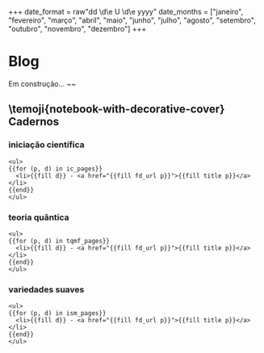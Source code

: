+++
date_format = raw"dd \d\e U \d\e yyyy"
date_months = ["janeiro", "fevereiro", "março", "abril", "maio", "junho", "julho", "agosto", "setembro", "outubro", "novembro", "dezembro"]
+++


# Blog 
Em construção... ~~~<i class="twa twa-building-construction"></i>~~~

<!-- ## Feed
~~~
<ul>
{{for (p, d) in feed_pages}}
  <li>{{fill d}} - <a href="{{fill fd_url p}}">{{fill title p}}</a></li>
{{end}}
</ul>
~~~ -->

## \temoji{notebook-with-decorative-cover} Cadernos

### iniciação científica

~~~
<ul>
{{for (p, d) in ic_pages}}
  <li>{{fill d}} - <a href="{{fill fd_url p}}">{{fill title p}}</a></li>
{{end}}
</ul>
~~~

### teoria quântica

~~~
<ul>
{{for (p, d) in tqmf_pages}}
  <li>{{fill d}} - <a href="{{fill fd_url p}}">{{fill title p}}</a></li>
{{end}}
</ul>
~~~

### variedades suaves

~~~
<ul>
{{for (p, d) in ism_pages}}
  <li>{{fill d}} - <a href="{{fill fd_url p}}">{{fill title p}}</a></li>
{{end}}
</ul>
~~~
